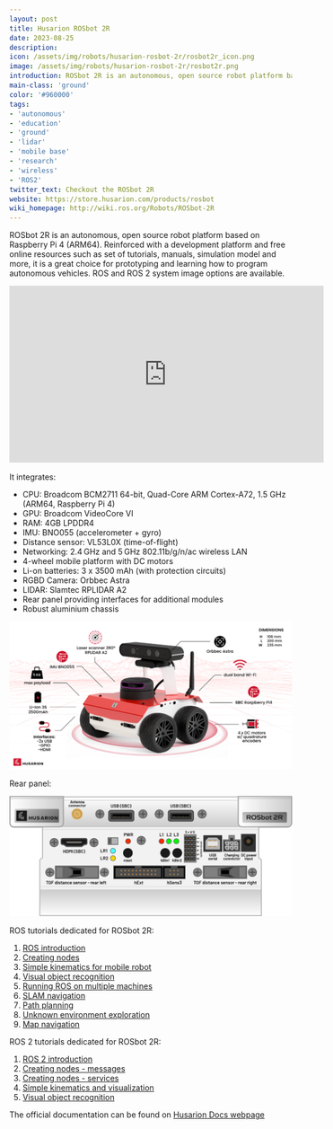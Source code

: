 ```yaml
---
layout: post
title: Husarion ROSbot 2R
date: 2023-08-25
description:
icon: /assets/img/robots/husarion-rosbot-2r/rosbot2r_icon.png
image: /assets/img/robots/husarion-rosbot-2r/rosbot2r.png
introduction: ROSbot 2R is an autonomous, open source robot platform based on Raspberry Pi 4 (ARM64). Reinforced with a development platform and free online resources such as set of tutorials, manuals, simulation model and more, it is a great choice for prototyping and learning how to program autonomous vehicles. ROS and ROS 2 system image options are available.
main-class: 'ground'
color: '#960000'
tags:
- 'autonomous'
- 'education'
- 'ground'
- 'lidar'
- 'mobile base'
- 'research'
- 'wireless'
- 'ROS2'
twitter_text: Checkout the ROSbot 2R
website: https://store.husarion.com/products/rosbot
wiki_homepage: http://wiki.ros.org/Robots/ROSbot-2R
---
```


ROSbot 2R is an autonomous, open source robot platform based on Raspberry Pi 4 (ARM64). Reinforced with a development platform and free online resources such as set of tutorials, manuals, simulation model and more, it is a great choice for prototyping and learning how to program autonomous vehicles. ROS and ROS 2 system image options are available.

<iframe width="560" height="315" src="https://www.youtube.com/embed/Pfe3gGtKDxI?si=ZslOQ8ftgfm6aZN-" frameborder="0" allow="accelerometer; autoplay; clipboard-write; encrypted-media; gyroscope; picture-in-picture" allowfullscreen></iframe>

It integrates:
 - CPU: Broadcom BCM2711 64-bit, Quad-Core ARM Cortex-A72, 1.5 GHz (ARM64, Raspberry Pi 4)
 - GPU: Broadcom VideoCore VI
 - RAM: 4GB LPDDR4
 - IMU: BNO055 (accelerometer + gyro)
 - Distance sensor: VL53L0X (time-of-flight)
 - Networking:  2.4 GHz and 5 GHz 802.11b/g/n/ac wireless LAN
 - 4-wheel mobile platform with DC motors
 - Li-on batteries: 3 x 3500 mAh (with protection circuits)
 - RGBD Camera: Orbbec Astra
 - LIDAR: Slamtec RPLIDAR A2
 - Rear panel providing interfaces for additional modules
 - Robust aluminium chassis


![Appearance](/assets/img/robots/husarion-rosbot-2r/rosbot2r_appearance.png)

Rear panel:

![Rear panel](/assets/img/robots/husarion-rosbot-2r/rosbot2r_rear_panel.png)

ROS tutorials dedicated for ROSbot 2R:
1. [ROS introduction](https://husarion.com/tutorials/ros-tutorials/1-ros-introduction)
2. [Creating nodes](https://husarion.com/tutorials/ros-tutorials/2-creating-nodes)
3. [Simple kinematics for mobile robot](https://husarion.com/tutorials/ros-tutorials/3-simple-kinematics-for-mobile-robot)
4. [Visual object recognition](https://husarion.com/tutorials/ros-tutorials/4-visual-object-recognition)
5. [Running ROS on multiple machines](https://husarion.com/tutorials/ros-tutorials/5-running-ros-on-multiple-machines)
6. [SLAM navigation](https://husarion.com/tutorials/ros-tutorials/6-slam-navigation)
7. [Path planning](https://husarion.com/tutorials/ros-tutorials/7-path-planning)
8. [Unknown environment exploration](https://husarion.com/tutorials/ros-tutorials/8-unknown-environment-exploration)
9. [Map navigation](https://husarion.com/tutorials/ros-tutorials/9-map-navigation)

ROS 2 tutorials dedicated for ROSbot 2R:
1. [ROS 2 introduction](https://husarion.com/tutorials/ros2-tutorials/1-ros2-introduction/)
2. [Creating nodes - messages](https://husarion.com/tutorials/ros2-tutorials/2-creating-nodes-messages/)
3. [Creating nodes - services](https://husarion.com/tutorials/ros2-tutorials/3-creating-nodes-services/)
4. [Simple kinematics and visualization](https://husarion.com/tutorials/ros2-tutorials/4-simple-kinematics-and-visualization/)
5. [Visual object recognition](https://husarion.com/tutorials/ros2-tutorials/5-visual-object-recognition/)

The official documentation can be found on [Husarion Docs webpage](https://husarion.com/manuals/rosbot)
